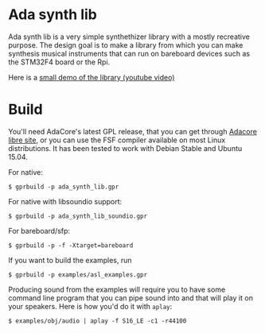 Ada synth lib
=============

Ada synth lib is a very simple synthethizer library with a mostly recreative
purpose. The design goal is to make a library from which you can make synthesis
musical instruments that can run on bareboard devices such as the STM32F4 board
or the Rpi.

Here is a [small demo of the library (youtube video)](https://www.youtube.com/watch?v=2eiWnN1xWcs)

Build
=====

You'll need AdaCore's latest GPL release, that you can get through
[Adacore libre site](http://libre.adacore.com/), or you can use the FSF
compiler available on most Linux distributions. It has been tested to work with
Debian Stable and Ubuntu 15.04.

For native:

~~~shell
$ gprbuild -p ada_synth_lib.gpr
~~~

For native with libsoundio support:

~~~shell
$ gprbuild -p ada_synth_lib_soundio.gpr
~~~

For bareboard/sfp:

~~~shell
$ gprbuild -p -f -Xtarget=bareboard
~~~

If you want to build the examples, run

~~~shell
$ gprbuild -p examples/asl_examples.gpr
~~~

Producing sound from the examples will require you to have some command line
program that you can pipe sound into and that will play it on your speakers.
Here is how you'd do it with `aplay`:

~~~shell
$ examples/obj/audio | aplay -f S16_LE -c1 -r44100
~~~
